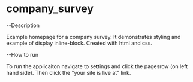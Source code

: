 # company_survey



--Description

Example homepage for a company survey. It demonstrates styling and example of display inline-block. Created with html and css.

--How to run

To run the applicaiton navigate to settings and click the pagesrow (on left hand side). Then click the "your site is live at" link.
